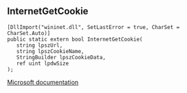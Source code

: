 ## InternetGetCookie

```
[DllImport("wininet.dll", SetLastError = true, CharSet = CharSet.Auto)]
public static extern bool InternetGetCookie(
   string lpszUrl,
   string lpszCookieName,
   StringBuilder lpszCookieData,
   ref uint lpdwSize
);
```

[Microsoft documentation](https://docs.microsoft.com/en-us/windows/win32/api/wininet/nf-wininet-internetgetcookiea)
